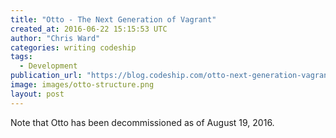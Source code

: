 ```yaml
---
title: "Otto - The Next Generation of Vagrant"
created_at: 2016-06-22 15:15:53 UTC
author: "Chris Ward"
categories: writing codeship
tags:
  - Development
publication_url: "https://blog.codeship.com/otto-next-generation-vagrant/"
image: images/otto-structure.png
layout: post
---
```

Note that Otto has been decommissioned as of August 19, 2016.

